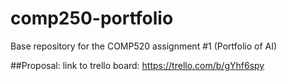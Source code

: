 # comp250-portfolio
Base repository for the COMP520 assignment #1 (Portfolio of AI)


##Proposal:
link to trello board: https://trello.com/b/gYhf6spy
